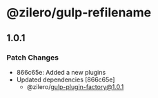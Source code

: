 # @zilero/gulp-refilename

## 1.0.1

### Patch Changes

- 866c65e: Added a new plugins
- Updated dependencies [866c65e]
  - @zilero/gulp-plugin-factory@1.0.1
